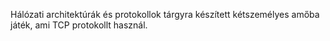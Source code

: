 Hálózati architektúrák és protokollok tárgyra készített kétszemélyes amőba játék, ami TCP protokollt használ.
